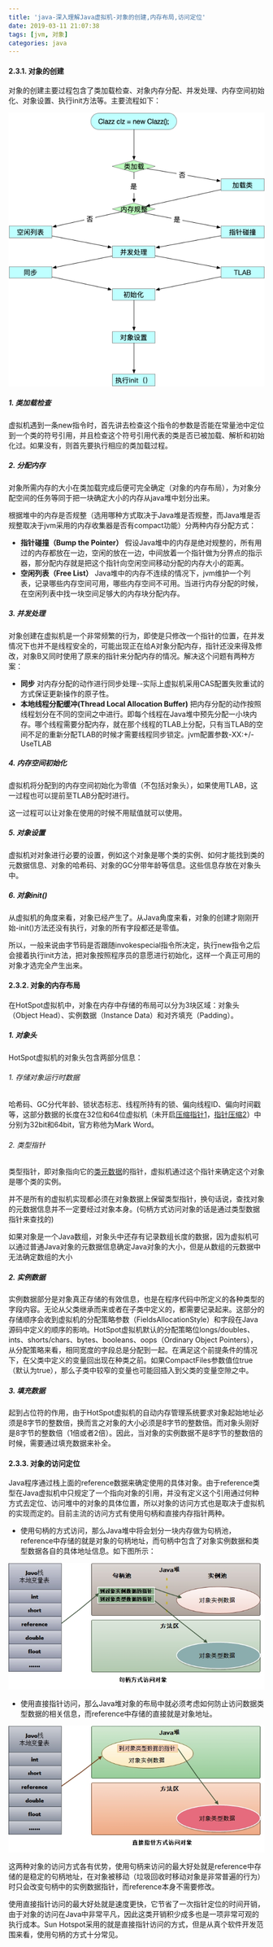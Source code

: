 ```yaml
---
title: 'java-深入理解Java虚拟机-对象的创建,内存布局,访问定位'
date: 2019-03-11 21:07:38
tags: [jvm, 对象]
categories: java
---
```


#### 2.3.1. 对象的创建

对象的创建主要过程包含了类加载检查、对象内存分配、并发处理、内存空间初始化、对象设置、执行init方法等。主要流程如下：

![](https://raw.githubusercontent.com/jacentsao/picbed/master/img/markdown20190311214054.png)


##### 1. 类加载检查

虚拟机遇到一条new指令时，首先讲去检查这个指令的参数是否能在常量池中定位到一个类的符号引用，并且检查这个符号引用代表的类是否已被加载、解析和初始化过。如果没有，则首先要执行相应的类加载过程。

##### 2. 分配内存

对象所需内存的大小在类加载完成后便可完全确定（对象的内存布局），为对象分配空间的任务等同于把一块确定大小的内存从java堆中划分出来。 

根据堆中的内存是否规整（选用哪种方式取决于Java堆是否规整，而Java堆是否规整取决于jvm采用的内存收集器是否有compact功能）分两种内存分配方式：

* **指针碰撞（Bump the Pointer）** 假设Java堆中的内存是绝对规整的，所有用过的内存都放在一边，空闲的放在一边，中间放着一个指针做为分界点的指示器，那分配内存就是把这个指针向空闲空间移动分配的内存大小的距离。
* **空闲列表（Free List）** Java堆中的内存不连续的情况下，jvm维护一个列表，记录哪些内存空间可用，哪些内存空间不可用。当进行内存分配的时候，在空闲列表中找一块空间足够大的内存块分配内存。

##### 3. 并发处理

对象创建在虚拟机是一个非常频繁的行为，即使是只修改一个指针的位置，在并发情况下也并不是线程安全的，可能出现正在给A对象分配内存，指针还没来得及修改，对象B又同时使用了原来的指针来分配内存的情况。解决这个问题有两种方案：

* **同步** 对内存分配的动作进行同步处理--实际上虚拟机采用CAS配置失败重试的方式保证更新操作的原子性。
* **本地线程分配缓冲(Thread Local Allocation Buffer)** 把内存分配的动作按照线程划分在不同的空间之中进行。即每个线程在Java堆中预先分配一小块内存。哪个线程需要分配内存，就在那个线程的TLAB上分配，只有当TLAB的空间不足的重新分配TLAB的时候才需要线程同步锁定。jvm配置参数-XX:+/-UseTLAB

##### 4. 内存空间初始化

虚拟机将分配到的内存空间初始化为零值（不包括对象头），如果使用TLAB，这一过程也可以提前至TLAB分配时进行。

这一过程可以让对象在使用的时候不用赋值就可以使用。


##### 5. 对象设置

虚拟机对对象进行必要的设置，例如这个对象是哪个类的实例、如何才能找到类的元数据信息、对象的哈希码、对象的GC分带年龄等信息。这些信息存放在对象头中。

##### 6. 对象init()

从虚拟机的角度来看，对象已经产生了。从Java角度来看，对象的创建才刚刚开始-init()方法还没有执行，对象的所有字段都还是零值。

所以，一般来说由字节码是否跟随invokespecial指令所决定，执行new指令之后会接着执行init方法，把对象按照程序员的意愿进行初始化，这样一个真正可用的对象才选完全产生出来。


#### 2.3.2. 对象的内存布局

在HotSpot虚拟机中，对象在内存中存储的布局可以分为3块区域：对象头（Object Head）、实例数据（Instance Data）和对齐填充（Padding）。

##### 1. 对象头

HotSpot虚拟机的对象头包含两部分信息： 

######  1. 存储对象运行时数据

哈希码、GC分代年龄、锁状态标志、线程所持有的锁、偏向线程ID、偏向时间戳等，这部分数据的长度在32位和64位虚拟机（未开启[压缩指针1](https://wiki.openjdk.java.net/display/HotSpot/CompressedOops)，[指针压缩2](http://hg.openjdk.java.net/jdk8/jdk8/hotspot/file/87ee5ee27509/src/share/vm/oops/markOop.hpp)）中分别为32bit和64bit，官方称他为Mark Word。

###### 2. 类型指针

类型指针，即对象指向它的[类元数据](https://zh.wikipedia.org/wiki/%E5%85%83%E6%95%B0%E6%8D%AE)的指针，虚拟机通过这个指针来确定这个对象是哪个类的实例。

并不是所有的虚拟机实现都必须在对象数据上保留类型指针，换句话说，查找对象的元数据信息并不一定要经过对象本身。(句柄方式访问对象的话是通过类型数据指针来查找的)

如果对象是一个Java数组，对象头中还存有记录数组长度的数据，因为虚拟机可以通过普通Java对象的元数据信息确定Java对象的大小，但是从数组的元数据中无法确定数组的大小


##### 2. 实例数据

实例数据部分是对象真正存储的有效信息，也是在程序代码中所定义的各种类型的字段内容。无论从父类继承而来或者在子类中定义的，都需要记录起来。这部分的存储顺序会收到虚拟机的分配策略参数（FieldsAllocationStyle）和字段在Java源码中定义的顺序的影响。HotSpot虚拟机默认的分配策略位longs/doubles、ints、shorts/chars、bytes、booleans、oops（Ordinary Object Pointers），从分配策略来看，相同宽度的字段总是分配到一起。在满足这个前提条件的情况下，在父类中定义的变量回出现在种类之前。如果CompactFiles参数值位true（默认为true），那么子类中较窄的变量也可能回插入到父类的变量空隙之中。

##### 3. 填充数据

起到占位符的作用，由于HotSpot虚拟机的自动内存管理系统要求对象起始地址必须是8字节的整数倍，换而言之对象的大小必须是8字节的整数倍。而对象头刚好是8字节的整数倍（1倍或者2倍）。因此，当对象的实例数据不是8字节的整数倍的时候，需要通过填充数据来补全。

#### 2.3.3. 对象的访问定位

Java程序通过栈上面的reference数据来确定使用的具体对象。由于reference类型在Java虚拟机中只规定了一个指向对象的引用，并没有定义这个引用通过何种方式去定位、访问堆中的对象的具体位置，所以对象的访问方式也是取决于虚拟机的实现而定的。目前主流的访问方式有使用句柄和直接内存指针两种。

* 使用句柄的方式访问，那么Java堆中将会划分一块内存做为句柄池，reference中存储的就是对象的句柄地址，而句柄中包含了对象实例数据和类型数据各自的具体地址信息。如下图所示：

![](https://raw.githubusercontent.com/jacentsao/picbed/master/img/markdown20190312%E5%8F%A5%E6%9F%84%E8%AE%BF%E9%97%AE%E5%AF%B9%E8%B1%A1.png)

* 使用直接指针访问，那么Java堆对象的布局中就必须考虑如何防止访问数据类型数据的相关信息，而reference中存储的直接就是对象地址。

![](https://raw.githubusercontent.com/jacentsao/picbed/master/img/markdown20190312%E7%9B%B4%E6%8E%A5%E6%8C%87%E9%92%88%E8%AE%BF%E9%97%AE%E5%AF%B9%E8%B1%A1.png)

这两种对象的访问方式各有优势，使用句柄来访问的最大好处就是reference中存储的是稳定的句柄地址，在对象被移动（垃圾回收时移动对象是非常普遍的行为）时只会改变句柄中的实例数据指针，而reference本身不需要修改。

使用直接指针访问的最大好处就是速度更快，它节省了一次指针定位的时间开销，由于对象的访问在Java中非常平凡，因此这类开销积少成多也是一项非常可观的执行成本。Sun Hotspot采用的就是直接指针访问的方式，但是从真个软件开发范围来看，使用句柄的方式十分常见。